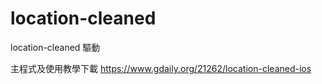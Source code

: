 # location-cleaned
location-cleaned 驅動


主程式及使用教學下載
https://www.gdaily.org/21262/location-cleaned-ios
